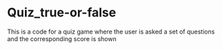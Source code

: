 # Quiz_true-or-false
This is a code for a quiz game where the user is asked a set of questions and the corresponding score is shown
